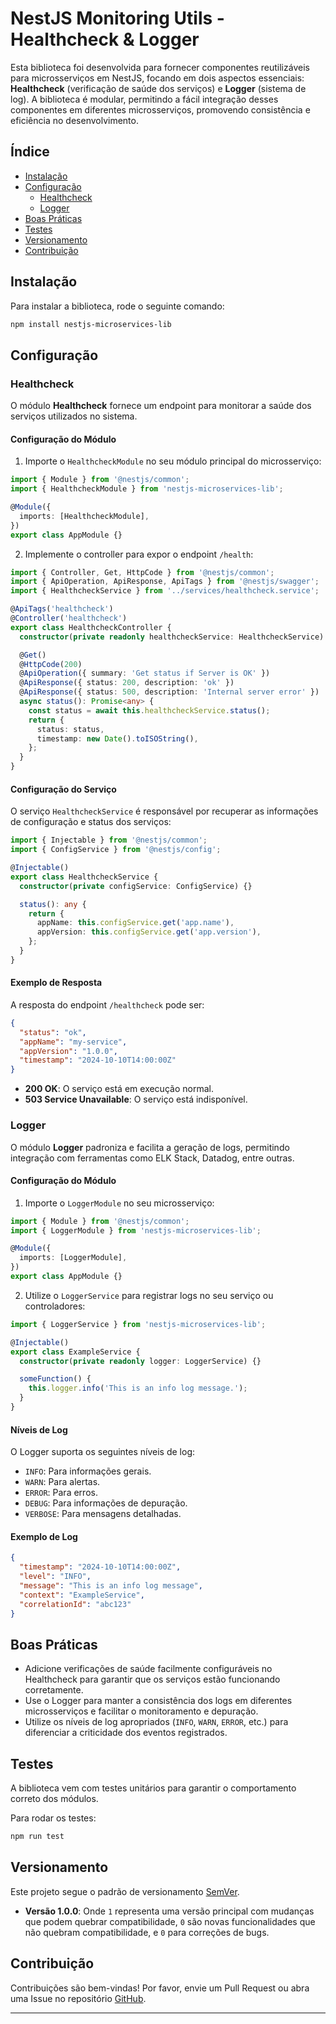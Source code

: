 # NestJS Monitoring Utils - Healthcheck & Logger

Esta biblioteca foi desenvolvida para fornecer componentes reutilizáveis para microsserviços em NestJS, focando em dois aspectos essenciais: **Healthcheck** (verificação de saúde dos serviços) e **Logger** (sistema de log). A biblioteca é modular, permitindo a fácil integração desses componentes em diferentes microsserviços, promovendo consistência e eficiência no desenvolvimento.

## Índice

- [Instalação](#instalação)
- [Configuração](#configuração)
  - [Healthcheck](#healthcheck)
  - [Logger](#logger)
- [Boas Práticas](#boas-práticas)
- [Testes](#testes)
- [Versionamento](#versionamento)
- [Contribuição](#contribuição)

## Instalação

Para instalar a biblioteca, rode o seguinte comando:

```bash
npm install nestjs-microservices-lib
```

## Configuração

### Healthcheck

O módulo **Healthcheck** fornece um endpoint para monitorar a saúde dos serviços utilizados no sistema.

#### Configuração do Módulo

1. Importe o `HealthcheckModule` no seu módulo principal do microsserviço:

```typescript
import { Module } from '@nestjs/common';
import { HealthcheckModule } from 'nestjs-microservices-lib';

@Module({
  imports: [HealthcheckModule],
})
export class AppModule {}
```

2. Implemente o controller para expor o endpoint `/health`:

```typescript
import { Controller, Get, HttpCode } from '@nestjs/common';
import { ApiOperation, ApiResponse, ApiTags } from '@nestjs/swagger';
import { HealthcheckService } from '../services/healthcheck.service';

@ApiTags('healthcheck')
@Controller('healthcheck')
export class HealthcheckController {
  constructor(private readonly healthcheckService: HealthcheckService) {}

  @Get()
  @HttpCode(200)
  @ApiOperation({ summary: 'Get status if Server is OK' })
  @ApiResponse({ status: 200, description: 'ok' })
  @ApiResponse({ status: 500, description: 'Internal server error' })
  async status(): Promise<any> {
    const status = await this.healthcheckService.status();
    return {
      status: status,
      timestamp: new Date().toISOString(),
    };
  }
}
```

#### Configuração do Serviço

O serviço `HealthcheckService` é responsável por recuperar as informações de configuração e status dos serviços:

```typescript
import { Injectable } from '@nestjs/common';
import { ConfigService } from '@nestjs/config';

@Injectable()
export class HealthcheckService {
  constructor(private configService: ConfigService) {}

  status(): any {
    return {
      appName: this.configService.get('app.name'),
      appVersion: this.configService.get('app.version'),
    };
  }
}
```

#### Exemplo de Resposta

A resposta do endpoint `/healthcheck` pode ser:

```json
{
  "status": "ok",
  "appName": "my-service",
  "appVersion": "1.0.0",
  "timestamp": "2024-10-10T14:00:00Z"
}
```

- **200 OK**: O serviço está em execução normal.
- **503 Service Unavailable**: O serviço está indisponível.

### Logger

O módulo **Logger** padroniza e facilita a geração de logs, permitindo integração com ferramentas como ELK Stack, Datadog, entre outras.

#### Configuração do Módulo

1. Importe o `LoggerModule` no seu microsserviço:

```typescript
import { Module } from '@nestjs/common';
import { LoggerModule } from 'nestjs-microservices-lib';

@Module({
  imports: [LoggerModule],
})
export class AppModule {}
```

2. Utilize o `LoggerService` para registrar logs no seu serviço ou controladores:

```typescript
import { LoggerService } from 'nestjs-microservices-lib';

@Injectable()
export class ExampleService {
  constructor(private readonly logger: LoggerService) {}

  someFunction() {
    this.logger.info('This is an info log message.');
  }
}
```

#### Níveis de Log

O Logger suporta os seguintes níveis de log:

- `INFO`: Para informações gerais.
- `WARN`: Para alertas.
- `ERROR`: Para erros.
- `DEBUG`: Para informações de depuração.
- `VERBOSE`: Para mensagens detalhadas.

#### Exemplo de Log

```json
{
  "timestamp": "2024-10-10T14:00:00Z",
  "level": "INFO",
  "message": "This is an info log message",
  "context": "ExampleService",
  "correlationId": "abc123"
}
```

## Boas Práticas

- Adicione verificações de saúde facilmente configuráveis no Healthcheck para garantir que os serviços estão funcionando corretamente.
- Use o Logger para manter a consistência dos logs em diferentes microsserviços e facilitar o monitoramento e depuração.
- Utilize os níveis de log apropriados (`INFO`, `WARN`, `ERROR`, etc.) para diferenciar a criticidade dos eventos registrados.

## Testes

A biblioteca vem com testes unitários para garantir o comportamento correto dos módulos.

Para rodar os testes:

```bash
npm run test
```

## Versionamento

Este projeto segue o padrão de versionamento [SemVer](https://semver.org/).

- **Versão 1.0.0**: Onde `1` representa uma versão principal com mudanças que podem quebrar compatibilidade, `0` são novas funcionalidades que não quebram compatibilidade, e `0` para correções de bugs.

## Contribuição

Contribuições são bem-vindas! Por favor, envie um Pull Request ou abra uma Issue no repositório [GitHub](https://git.telefonicabigdata.com/vivo/desenvolvimento/amazonia/valesaudesempre/nestjs-monitoring-utils).

---


